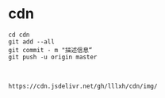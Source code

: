 # cdn
```shell
cd cdn
git add --all
git commit - m "描述信息“
git push -u origin master
```

​	

```http
https://cdn.jsdelivr.net/gh/lllxh/cdn/img/
```

